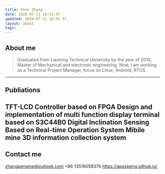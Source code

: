 ```yaml
---
title: Penn Zhang
date: 2020-07-11 16:51:57
updated: 2020-07-11 16:51:57
layout: about
tags:
---
```

## About me
> Graduated from Liaoning Technical University by the year of 2010, Master of Mechanical and electronic engineering. Now, I am working as a Technical Project Manager, focus on Linux, Android, RTOS.
---
## Publiations
TFT-LCD Controller based on FPGA
Design and implementation of multi function display terminal based on S3C44B0
Digital Inclination Sensing Based on Real-time Operation System
Mibile mine 3D information collection system
---
## Contact me
<i class="fa fa-envelope-o fa-fw"></i> zhangpengme@outlook.com
<i class="fa fa-mobile fa-fw"></i> +86 13516059379
<i class="fa fa-github fa-fw"></i> https://apexpeng.github.io/
